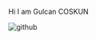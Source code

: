 Hi I am Gulcan COSKUN

![github](https://img.shields.io/badge/GitHub-000000?style=for-the-badge&logo=GitHub&logoColor=white)
